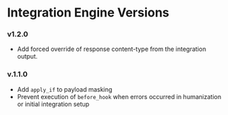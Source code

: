 # Integration Engine Versions

### v1.2.0

* Add forced override of response content-type from the integration output. &#x20;

### v.1.1.0

* Add `apply_if` to payload masking
* Prevent execution of `before_hook` when errors occurred in humanization or initial integration setup

